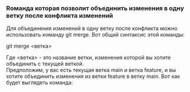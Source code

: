 ### Rоманда которая позволит объединить изменения в одну ветку после конфликта изменений  
Для объединения изменений в одну ветку после конфликта можно использовать команду git merge. Вот общий синтаксис этой команды:  

git merge <ветка>

Где <ветка> - это название ветки, изменения которой вы хотите объединить с текущей веткой.  
Предположим, у вас есть текущая ветка main и ветка feature, и вы хотите объединить изменения из ветки feature в ветку main. Вот как будет выглядеть команда:  
